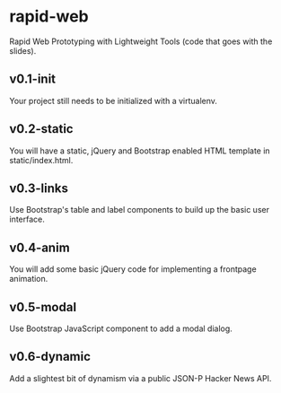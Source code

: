 rapid-web
=========

Rapid Web Prototyping with Lightweight Tools (code that goes with the slides).

v0.1-init
---------

Your project still needs to be initialized with a virtualenv.

v0.2-static
-----------

You will have a static, jQuery and Bootstrap enabled HTML template in static/index.html.

v0.3-links
----------

Use Bootstrap's table and label components to build up the basic user interface.

v0.4-anim
---------

You will add some basic jQuery code for implementing a frontpage animation.

v0.5-modal
----------

Use Bootstrap JavaScript component to add a modal dialog.

v0.6-dynamic
------------

Add a slightest bit of dynamism via a public JSON-P Hacker News API.

